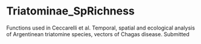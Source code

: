 # Triatominae_SpRichness
Functions used in Ceccarelli et al. Temporal, spatial and ecological analysis of Argentinean triatomine species, vectors of Chagas disease. Submitted
